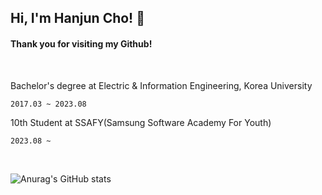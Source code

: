 <h2>Hi, I'm Hanjun Cho! 👋</h2> 

#### Thank you for visiting my Github!

<img align='right'  width="230">

<br>

Bachelor's degree at Electric & Information Engineering, Korea University 
  
`2017.03 ~ 2023.08`

10th Student at SSAFY(Samsung Software Academy For Youth) 
<br>

`2023.08 ~`


<br>

![Anurag's GitHub stats](https://github-readme-stats.vercel.app/api?username=joranzan&show_icons=true&theme=dark)

<!--
**joranzan/joranzan** is a ✨ _special_ ✨ repository because its `README.md` (this file) appears on your GitHub profile.



Here are some ideas to get you started:

- 🔭 I’m currently working on ...
- 🌱 I’m currently learning ...
- 👯 I’m looking to collaborate on ...
- 🤔 I’m looking for help with ...
- 💬 Ask me about ...
- 📫 How to reach me: ...
- 😄 Pronouns: ...
- ⚡ Fun fact: ...
-->
